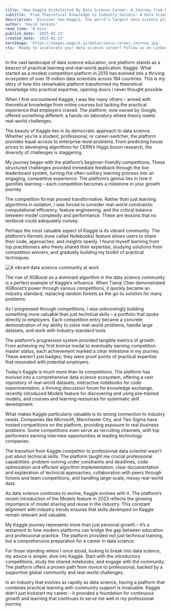 ```yaml
---
title: 'How Kaggle Kickstarted My Data Science Career: A Journey from Novice to Professional'
subtitle: 'From Theoretical Knowledge to Industry Success: A Data Scientist's Kaggle Journey'
description: 'Discover how Kaggle, the world’s largest data science platform, can transform theoretical knowledge into practical expertise and launch a successful career in data science. Learn about the platform’s comprehensive ecosystem, from competitions to community learning, and how it bridges the gap between education and professional practice.'
author: 'David Jenkins'
read_time: '8 mins'
publish_date: '2025-02-23'
created_date: '2025-02-23'
heroImage: 'https://images.magick.ai/datascience-career-journey.jpg'
cta: 'Ready to accelerate your data science career? Follow us on LinkedIn for more inspiring success stories and practical insights from the world of data science and AI.'
---
```


In the vast landscape of data science education, one platform stands as a beacon of practical learning and real-world application: Kaggle. What started as a modest competition platform in 2010 has evolved into a thriving ecosystem of over 15 million data scientists across 194 countries. This is my story of how this remarkable platform transformed my theoretical knowledge into practical expertise, opening doors I never thought possible.

When I first encountered Kaggle, I was like many others – armed with theoretical knowledge from online courses but lacking the practical experience that employers craved. The platform, now owned by Google, offered something different: a hands-on laboratory where theory meets real-world challenges.

The beauty of Kaggle lies in its democratic approach to data science. Whether you’re a student, professional, or career-switcher, the platform provides equal access to enterprise-level problems. From predicting house prices to developing algorithms for CERN’s Higgs boson research, the diversity of challenges is staggering.

My journey began with the platform’s beginner-friendly competitions. These structured challenges provided immediate feedback through the live leaderboard system, turning the often-solitary learning process into an engaging, competitive experience. The platform’s genius lies in how it gamifies learning – each competition becomes a milestone in your growth journey.

The competition format proved transformative. Rather than just learning algorithms in isolation, I was forced to consider real-world constraints: computational efficiency, feature engineering, and the critical balance between model complexity and performance. These are lessons that no textbook could adequately convey.

Perhaps the most valuable aspect of Kaggle is its vibrant community. The platform’s Kernels (now called Notebooks) feature allows users to share their code, approaches, and insights openly. I found myself learning from top practitioners who freely shared their expertise, studying solutions from competition winners, and gradually building my toolkit of practical techniques.

![A vibrant data science community at work](https://i.magick.ai/PIXE/1738408638279_magick_img.webp)

The rise of XGBoost as a dominant algorithm in the data science community is a perfect example of Kaggle’s influence. When Tianqi Chen demonstrated XGBoost’s power through various competitions, it quickly became an industry standard, replacing random forests as the go-to solution for many problems.

As I progressed through competitions, I was unknowingly building something more valuable than just technical skills – a portfolio that spoke directly to employers. Each competition entry became a concrete demonstration of my ability to solve real-world problems, handle large datasets, and work with industry-standard tools.

The platform’s progression system provided tangible metrics of growth. From achieving my first bronze medal to eventually earning competition master status, each achievement marked a clear milestone in my journey. These weren’t just badges; they were proof points of practical expertise that resonated with potential employers.

Today’s Kaggle is much more than its competitions. The platform has evolved into a comprehensive data science ecosystem, offering a vast repository of real-world datasets, interactive notebooks for code experimentation, a thriving discussion forum for knowledge exchange, recently introduced Models feature for discovering and using pre-trained models, and courses and learning resources for systematic skill development.

What makes Kaggle particularly valuable is its strong connection to industry needs. Companies like Microsoft, Manchester City, and Two Sigma have hosted competitions on the platform, providing exposure to real business problems. Some competitions even serve as recruiting channels, with top performers earning interview opportunities at leading technology companies.

The transition from Kaggle competitor to professional data scientist wasn’t just about technical skills. The platform taught me crucial professional capabilities: problem-solving under constraints and deadlines, code optimization and efficient algorithm implementation, clear documentation and explanation of technical approaches, collaboration with peers through forums and team competitions, and handling large-scale, messy real-world data.

As data science continues to evolve, Kaggle evolves with it. The platform’s recent introduction of the Models feature in 2023 reflects the growing importance of model sharing and reuse in the industry. This constant alignment with industry trends ensures that skills developed on Kaggle remain relevant and valuable.

My Kaggle journey represents more than just personal growth – it’s a testament to how modern platforms can bridge the gap between education and professional practice. The platform provided not just technical training, but a comprehensive preparation for a career in data science.

For those standing where I once stood, looking to break into data science, my advice is simple: dive into Kaggle. Start with the introductory competitions, study the shared notebooks, and engage with the community. The platform offers a proven path from novice to professional, backed by a supportive global community and real-world challenges.

In an industry that evolves as rapidly as data science, having a platform that combines practical learning with community support is invaluable. Kaggle didn’t just kickstart my career – it provided a foundation for continuous growth and learning that continues to serve me well in my professional journey.